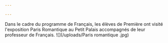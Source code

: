 ```yaml
---

---
```

Dans le cadre du programme de Français, les élèves de Première ont visité l'exposition Paris Romantique au Petit Palais accompagnés de leur professeur de Français. ![](/uploads/Paris romantique .jpg)